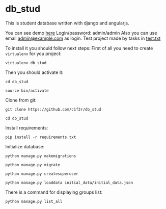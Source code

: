# db_stud
This is student database written with django and angularjs.

You can see demo [here](http://cifer-dbstud.herokuapp.com/)
Login/password: admin/admin
Also you can use email admin@example.com as login.
Test project made by tasks in [test.txt](https://github.com/c1f3r/db_stud/blob/master/test.txt)

To install it you should follow next steps:
First of all you need to create `virtualenv` for you project:

`virtualenv db_stud`

Then you should activate it:

`cd db_stud`

`source bin/activate`

Clone from git:

`git clone https://github.com/c1f3r/db_stud`

`cd db_stud`

Install requirements:

`pip install -r requirements.txt`

Initialize database:

`python manage.py makemigrations`

`python manage.py migrate`

`python manage.py createsuperuser`

`python manage.py loaddata initial_data/initial_data.json`


There is a command for displaying groups list:

`python manage.py list_all`
